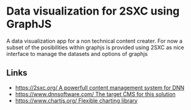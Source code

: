 # Data visualization for 2SXC using GraphJS

A data visualization app for a non technical content creater. For now a subset of the posibilities within graphjs is provided using 2SXC as nice interface to manage the datasets and options of graphjs


## Links
* [https://2sxc.org/ A powerfull content management system for DNN](https://2sxc.org/)
* [https://www.dnnsoftware.com/ The target CMS for this solution](https://www.dnnsoftware.com/) 
* [https://www.chartjs.org/ Flexible charting library](https://www.chartjs.org/)
